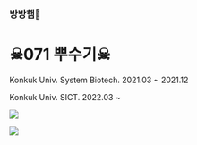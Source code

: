 ### 방방햄🐹
# ☠071 뿌수기☠

Konkuk Univ. System Biotech. 2021.03 ~ 2021.12

Konkuk Univ. SICT. 2022.03 ~


<a href="https://www.notion.so/2b896c0fcee14adb999bf86f3f274467"><img src="https://img.shields.io/badge/Notion-000000?style=flat-square&logo=Notion&logoColor=white&link=https://www.notion.so/2b896c0fcee14adb999bf86f3f274467"></a>

<a href="[https://www.notion.so/2b896c0fcee14adb999bf86f3f274467](https://velog.io/@j30ngwoo)"><img src="https://img.shields.io/badge/Velog-20C997?style=flat-square&logo=Velog&logoColor=white&link=[https://www.notion.so/2b896c0fcee14adb999bf86f3f274467](https://www.notion.so/2b896c0fcee14adb999bf86f3f274467](https://velog.io/@j30ngwoo))"></a>

<!--
**j30ngwoo/j30ngwoo** is a ✨ _special_ ✨ repository because its `README.md` (this file) appears on your GitHub profile.

Here are some ideas to get you started:

- 🔭 I’m currently working on ...
- 🌱 I’m currently learning ...
- 👯 I’m looking to collaborate on ...
- 🤔 I’m looking for help with ...
- 💬 Ask me about ...
- 📫 How to reach me: ...
- 😄 Pronouns: ...
- ⚡ Fun fact: ...
-->

